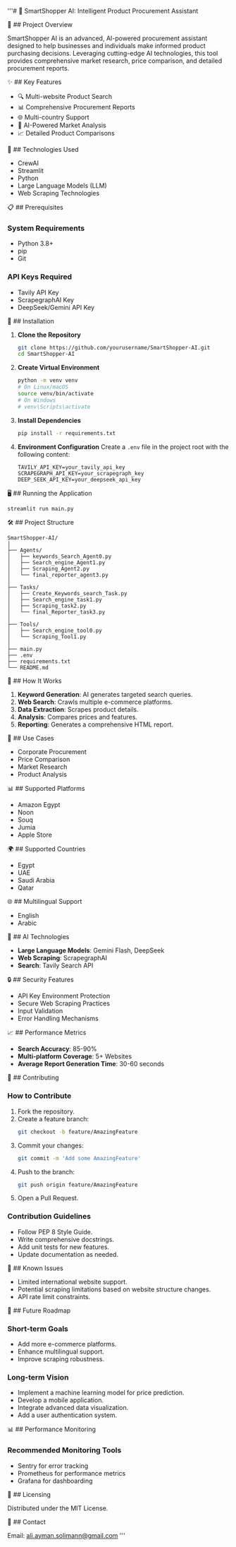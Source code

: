 '''# 🤖 SmartShopper AI: Intelligent Product Procurement Assistant

🌟 ## Project Overview

SmartShopper AI is an advanced, AI-powered procurement assistant designed to help businesses and individuals make informed product purchasing decisions. Leveraging cutting-edge AI technologies, this tool provides comprehensive market research, price comparison, and detailed procurement reports.

✨ ## Key Features

*   🔍 Multi-website Product Search
*   📊 Comprehensive Procurement Reports
*   🌐 Multi-country Support
*   🤖 AI-Powered Market Analysis
*   📈 Detailed Product Comparisons

🚀 ## Technologies Used

*   CrewAI
*   Streamlit
*   Python
*   Large Language Models (LLM)
*   Web Scraping Technologies

📋 ## Prerequisites

### System Requirements

*   Python 3.8+
*   pip
*   Git

### API Keys Required

*   Tavily API Key
*   ScrapegraphAI Key
*   DeepSeek/Gemini API Key

🔧 ## Installation

1.  **Clone the Repository**
    ```bash
    git clone https://github.com/yourusername/SmartShopper-AI.git
    cd SmartShopper-AI
    ```

2.  **Create Virtual Environment**
    ```bash
    python -m venv venv
    # On Linux/macOS
    source venv/bin/activate
    # On Windows
    # venv\Scripts\activate
    ```

3.  **Install Dependencies**
    ```bash
    pip install -r requirements.txt
    ```

4.  **Environment Configuration**
    Create a `.env` file in the project root with the following content:
    ```text
    TAVILY_API_KEY=your_tavily_api_key
    SCRAPEGRAPH_API_KEY=your_scrapegraph_key
    DEEP_SEEK_API_KEY=your_deepseek_api_key
    ```

🖥️ ## Running the Application

```bash
streamlit run main.py
```

🛠️ ## Project Structure

```text
SmartShopper-AI/
│
├── Agents/
│   ├── keywords_Search_Agent0.py
│   ├── Search_engine_Agent1.py
│   ├── Scraping_Agent2.py
│   └── final_reporter_agent3.py
│
├── Tasks/
│   ├── Create_Keywords_search_Task.py
│   ├── Search_engine_task1.py
│   ├── Scraping_task2.py
│   └── final_Reporter_task3.py
│
├── Tools/
│   ├── Search_engine_tool0.py
│   └── Scraping_Tool1.py
│
├── main.py
├── .env
├── requirements.txt
└── README.md
```

🔬 ## How It Works

1.  **Keyword Generation**: AI generates targeted search queries.
2.  **Web Search**: Crawls multiple e-commerce platforms.
3.  **Data Extraction**: Scrapes product details.
4.  **Analysis**: Compares prices and features.
5.  **Reporting**: Generates a comprehensive HTML report.

🎯 ## Use Cases

*   Corporate Procurement
*   Price Comparison
*   Market Research
*   Product Analysis

📊 ## Supported Platforms

*   Amazon Egypt
*   Noon
*   Souq
*   Jumia
*   Apple Store

🌍 ## Supported Countries

*   Egypt
*   UAE
*   Saudi Arabia
*   Qatar

🌐 ## Multilingual Support

*   English
*   Arabic

🤖 ## AI Technologies

*   **Large Language Models**: Gemini Flash, DeepSeek
*   **Web Scraping**: ScrapegraphAI
*   **Search**: Tavily Search API

🔒 ## Security Features

*   API Key Environment Protection
*   Secure Web Scraping Practices
*   Input Validation
*   Error Handling Mechanisms

📈 ## Performance Metrics

*   **Search Accuracy**: 85-90%
*   **Multi-platform Coverage**: 5+ Websites
*   **Average Report Generation Time**: 30-60 seconds

🤝 ## Contributing

### How to Contribute

1.  Fork the repository.
2.  Create a feature branch:
    ```bash
    git checkout -b feature/AmazingFeature
    ```
3.  Commit your changes:
    ```bash
    git commit -m 'Add some AmazingFeature'
    ```
4.  Push to the branch:
    ```bash
    git push origin feature/AmazingFeature
    ```
5.  Open a Pull Request.

### Contribution Guidelines

*   Follow PEP 8 Style Guide.
*   Write comprehensive docstrings.
*   Add unit tests for new features.
*   Update documentation as needed.

🐛 ## Known Issues

*   Limited international website support.
*   Potential scraping limitations based on website structure changes.
*   API rate limit constraints.

🚧 ## Future Roadmap

### Short-term Goals

*   Add more e-commerce platforms.
*   Enhance multilingual support.
*   Improve scraping robustness.

### Long-term Vision

*   Implement a machine learning model for price prediction.
*   Develop a mobile application.
*   Integrate advanced data visualization.
*   Add a user authentication system.

📊 ## Performance Monitoring

### Recommended Monitoring Tools

*   Sentry for error tracking
*   Prometheus for performance metrics
*   Grafana for dashboarding

📄 ## Licensing

Distributed under the MIT License.

📧 ## Contact

Email: ali.ayman.solimann@gmail.com
'''
